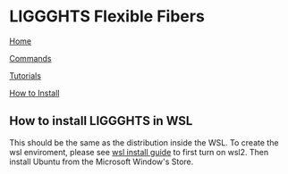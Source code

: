 # LIGGGHTS Flexible Fibers

[Home](Home)

[Commands](commands)

[Tutorials](tutorial_main_page)

[How to Install](how_To_install)

## How to install LIGGGHTS in WSL

This should be the same as the distribution inside the WSL. To create the wsl
enviroment, please see
[wsl install guide](https://docs.microsoft.com/en-us/windows/wsl/install-win10#manual-installation-steps)
to first turn on wsl2. Then install Ubuntu from the Microsoft Window's Store.
